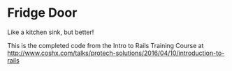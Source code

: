 # Fridge Door

Like a kitchen sink, but better!

This is the completed code from the Intro to Rails Training Course at http://www.coshx.com/talks/protech-solutions/2016/04/10/introduction-to-rails

